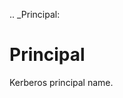 [//]: # (THE CONTENT BELOW IS GENERATED. DO NOT EDIT.)
.. _Principal:

# Principal
[//]: # (ADD YOUR NOTES BELOW. THESE WILL BE PICKED EVERY TIME THE DOCS ARE REGENERATED. //end)

Kerberos principal name.
